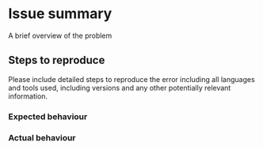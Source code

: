 # Issue summary

A brief overview of the problem

## Steps to reproduce

Please include detailed steps to reproduce the error including all languages and tools used, including versions and any other potentially relevant information.

### Expected behaviour

### Actual behaviour
